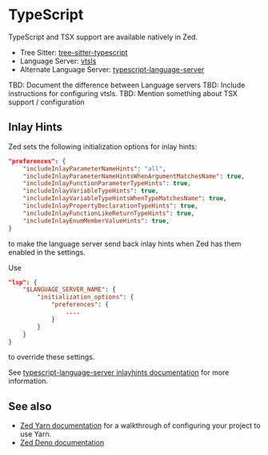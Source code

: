 # TypeScript

TypeScript and TSX support are available natively in Zed.

- Tree Sitter: [tree-sitter-typescript](https://github.com/tree-sitter/tree-sitter-typescript)
- Language Server: [vtsls](https://github.com/yioneko/vtsls)
- Alternate Language Server: [typescript-language-server](https://github.com/typescript-language-server/typescript-language-server)

TBD: Document the difference between Language servers
TBD: Include instructions for configuring vtsls.
TBD: Mention something about TSX support / configuration

## Inlay Hints

Zed sets the following initialization options for inlay hints:

```json
"preferences": {
    "includeInlayParameterNameHints": "all",
    "includeInlayParameterNameHintsWhenArgumentMatchesName": true,
    "includeInlayFunctionParameterTypeHints": true,
    "includeInlayVariableTypeHints": true,
    "includeInlayVariableTypeHintsWhenTypeMatchesName": true,
    "includeInlayPropertyDeclarationTypeHints": true,
    "includeInlayFunctionLikeReturnTypeHints": true,
    "includeInlayEnumMemberValueHints": true,
}
```

to make the language server send back inlay hints when Zed has them enabled in the settings.

Use

```json
"lsp": {
    "$LANGUAGE_SERVER_NAME": {
        "initialization_options": {
            "preferences": {
                ....
            }
        }
    }
}
```

to override these settings.

See [typescript-language-server inlayhints documentation](https://github.com/typescript-language-server/typescript-language-server?tab=readme-ov-file#inlay-hints-textdocumentinlayhint) for more information.

## See also

- [Zed Yarn documentation](/docs/languages/yarn) for a walkthrough of configuring your project to use Yarn.
- [Zed Deno documentation](/docs/languages/deno)
